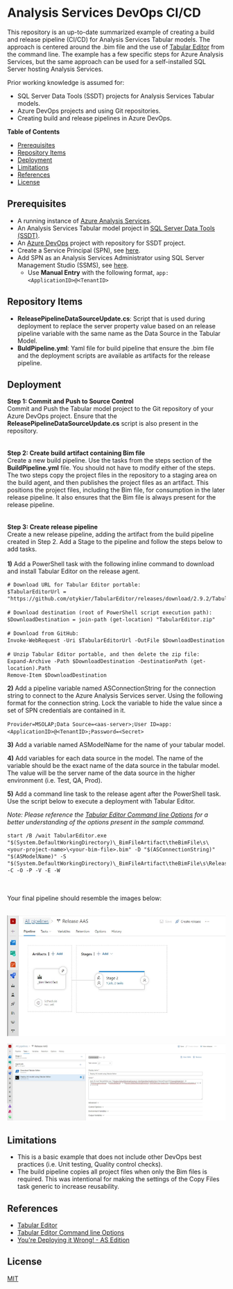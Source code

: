 # Analysis Services DevOps CI/CD

This repository is an up-to-date summarized example of creating a build and release pipeline (CI/CD) for Analysis Services Tabular models. The approach is centered around the .bim file and the use of <a href="https://github.com/otykier/TabularEditor">Tabular Editor</a> from the command line.  The example has a few specific steps for Azure Analysis Services, but the same approach can be used for a self-installed SQL Server hosting Analysis Services.

Prior working knowledge is assumed for:
* SQL Server Data Tools (SSDT) projects for Analysis Services Tabular models.
* Azure DevOps projects and using Git repositories.
* Creating build and release pipelines in Azure DevOps.

<b>Table of Contents</b>
  * [Prerequisites](#prerequisites)
  * [Repository Items](#repository-items)
  * [Deployment](#deployment)
  * [Limitations](#limitations)
  * [References](#references)
  * [License](#license)

## Prerequisites
* A running instance of <a href="https://azure.microsoft.com/en-us/services/analysis-services/">Azure Analysis Services</a>.
* An Analysis Services Tabular model project in <a href="https://docs.microsoft.com/en-us/sql/ssdt/download-sql-server-data-tools-ssdt?view=sql-server-ver15">SQL Server Data Tools (SSDT)</a>.
* An <a href="https://dev.azure.com/">Azure DevOps</a> project with repository for SSDT project.
* Create a Service Principal (SPN), see <a href="https://docs.microsoft.com/en-us/azure/active-directory/develop/howto-create-service-principal-portal#register-an-application-with-azure-ad-and-create-a-service-principal" target="_blank">here</a>.
* Add SPN as an Analysis Services Administrator using SQL Server Management Studio (SSMS), see <a href="https://docs.microsoft.com/en-us/azure/analysis-services/analysis-services-addservprinc-admins#using-sql-server-management-studio" target="_blank">here</a>.
  * Use <b>Manual Entry</b> with the following format, ```app:<ApplicationID>@<TenantID>```
  
## Repository Items
* <b>ReleasePipelineDataSourceUpdate.cs</b>: Script that is used during deployment to replace the server property value based on an release pipeline variable with the same name as the Data Source in the Tabular Model.
* <b>BuldPipeline.yml</b>: Yaml file for build pipeline that ensure the .bim file and the deployment scripts are available as artifacts for the release pipeline.

## Deployment

<b>Step 1: Commit and Push to Source Control</b>
<br/>
Commit and Push the Tabular model project to the Git repository of your Azure DevOps project. Ensure that the <b>ReleasePipelineDataSourceUpdate.cs</b> script is also present in the repository.
<br/><br/><br/>
<b>Step 2: Create build artifact containing Bim file</b>
<br/>
Create a new build pipeline. Use the tasks from the steps section of the <b>BuildPipeline.yml</b> file. You should not have to modify either of the steps. The two steps copy the project files in the repository to a staging area on the build agent, and then publishes the project files as an artifact.  This positions the project files, including the Bim file, for consumption in the later release pipeline.  It also ensures that the Bim file is always present for the release pipeline.
<br/><br/><br/>
<b>Step 3: Create release pipeline</b>
<br/>
Create a new release pipeline, adding the artifact from the build pipeline created in Step 2. Add a Stage to the pipeline and follow the steps below to add tasks.
<br/>
<br/>
<b>1)</b> Add a PowerShell task with the following inline command to download and install Tabular Editor on the release agent.
```
# Download URL for Tabular Editor portable:
$TabularEditorUrl = "https://github.com/otykier/TabularEditor/releases/download/2.9.2/TabularEditor.Portable.zip" 

# Download destination (root of PowerShell script execution path):
$DownloadDestination = join-path (get-location) "TabularEditor.zip"

# Download from GitHub:
Invoke-WebRequest -Uri $TabularEditorUrl -OutFile $DownloadDestination

# Unzip Tabular Editor portable, and then delete the zip file:
Expand-Archive -Path $DownloadDestination -DestinationPath (get-location).Path
Remove-Item $DownloadDestination
```
<b>2)</b> Add a pipeline variable named ASConnectionString for the connection string to connect to the Azure Analysis Services server.  Using the following format for the connection string. Lock the variable to hide the value since a set of SPN credentials are contained in it.

`Provider=MSOLAP;Data Source=<aas-server>;User ID=app:<ApplicationID>@<TenantID>;Password=<Secret>`
 
<b>3)</b> Add a variable named ASModelName for the name of your tabular model.

<b>4)</b> Add variables for each data source in the model. The name of the variable should be the exact name of the data source in the tabular model.  The value will be the server name of the data source in the higher environment (i.e. Test, QA, Prod).

<b>5)</b> Add a command line task to the release agent after the PowerShell task. Use the script below to execute a deployment with Tabular Editor.

<i>Note: Please reference the <a href="https://github.com/otykier/TabularEditor/wiki/Command-line-Options">Tabular Editor Command line Options</a> for a better understanding of the options present in the sample command.</i>

```
start /B /wait TabularEditor.exe "$(System.DefaultWorkingDirectory)\_BimFileArtifact\theBimFile\s\<your-project-name>\<your-bim-file>.bim" -D "$(ASConnectionString)" "$(ASModelName)" -S "$(System.DefaultWorkingDirectory)\_BimFileArtifact\theBimFile\s\ReleasePipelineDataSourceUpdate.cs" -C -O -P -V -E -W
```


<br/>
<br/>
Your final pipeline should resemble the images below:
<br/>
<br/>

![Release pipline](https://raw.githubusercontent.com/jondobrzeniecki/Analysis-Services-DevOps-CI-CD/main/img/ReleasePipeline.jpg)

![Release pipline agent tasks](https://raw.githubusercontent.com/jondobrzeniecki/Analysis-Services-DevOps-CI-CD/main/img/ReleasePipelineStage.jpg)

## Limitations
* This is a basic example that does not include other DevOps best practices (i.e. Unit testing, Quality control checks).
* The build pipeline copies all project files when only the Bim files is required. This was intentional for making the settings of the Copy Files task generic to increase reusability.

## References
* <a href="https://github.com/otykier/TabularEditor">Tabular Editor</a>
* <a href="https://github.com/otykier/TabularEditor/wiki/Command-line-Options">Tabular Editor Command line Options</a>
* <a href="https://tabulareditor.com/2019/10/08/DevOps3.html">You're Deploying it Wrong! - AS Edition</a>  

## License
<a href="https://github.com/jondobrzeniecki/Analysis-Services-DevOps-CI-CD/blob/master/LICENSE">MIT</a>

  

 
 


